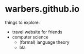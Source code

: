 # warbers.github.io
things to explore:
- travel website for friends
- computer science
  - (formal) language theory
  - bla
